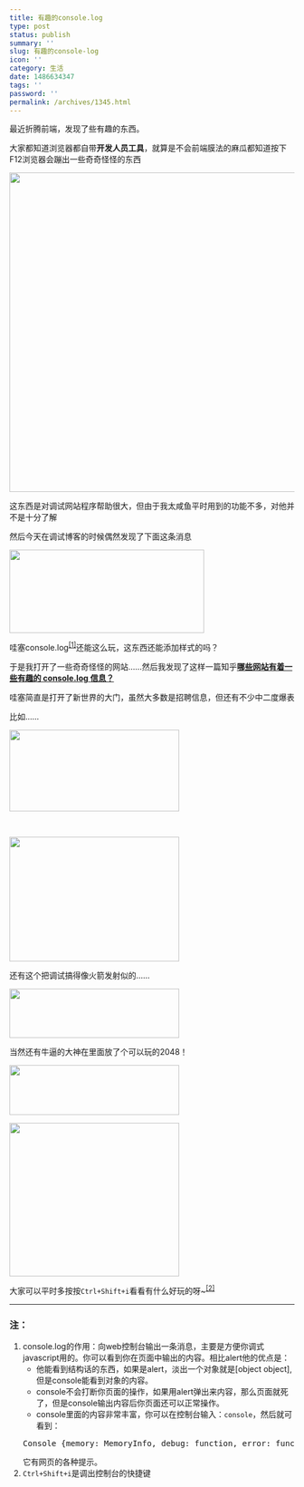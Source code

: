 ```yaml
---
title: 有趣的console.log
type: post
status: publish
summary: ''
slug: 有趣的console-log
icon: ''
category: 生活
date: 1486634347
tags: ''
password: ''
permalink: /archives/1345.html
---
```


最近折腾前端，发现了些有趣的东西。

大家都知道浏览器都自带<strong>开发人员工具</strong>，就算是不会前端膜法的麻瓜都知道按下F12浏览器会蹦出一些奇奇怪怪的东西

<a href="https://www.zkl2333.com/usr/uploads/2017/02/BaiduShurufa_2017-2-9_16-53-31.png"><img class="alignnone wp-image-1347 size-large" src="https://www.zkl2333.com/usr/uploads/2017/02/BaiduShurufa_2017-2-9_16-53-31-1024x564.png" width="1024" height="564" /></a>

<!--more-->这东西是对调试网站程序帮助很大，但由于我太咸鱼平时用到的功能不多，对他并不是十分了解

然后今天在调试博客的时候偶然发现了下面这条消息

<a href="https://www.zkl2333.com/usr/uploads/2017/02/BaiduShurufa_2017-2-9_17-0-29.png"><img class="alignnone wp-image-1348 size-full" src="https://www.zkl2333.com/usr/uploads/2017/02/BaiduShurufa_2017-2-9_17-0-29.png" width="344" height="147" /></a>

哇塞console.log<sup><a href="#1">[1]</a></sup>还能这么玩，这东西还能添加样式的吗？

于是我打开了一些奇奇怪怪的网站……然后我发现了这样一篇知乎<strong><a href="https://www.zhihu.com/question/28831274" target="_blank" rel="noopener">哪些网站有着一些有趣的 console.log 信息？</a></strong>

哇塞简直是打开了新世界的大门，虽然大多数是招聘信息，但还有不少中二度爆表

比如……

<a href="https://www.zkl2333.com/usr/uploads/2017/02/3324c4feb31a6a38a1b7d3aa5b5b7716_b.png"><img class="alignnone size-medium wp-image-1362" src="https://www.zkl2333.com/usr/uploads/2017/02/3324c4feb31a6a38a1b7d3aa5b5b7716_b-300x144.png" alt="" width="300" height="144" /></a>

&nbsp;

<a href="https://www.zkl2333.com/usr/uploads/2017/02/BaiduShurufa_2017-2-9_17-22-12.png"><img class="alignnone wp-image-1351 size-medium" src="https://www.zkl2333.com/usr/uploads/2017/02/BaiduShurufa_2017-2-9_17-22-12-300x220.png" width="300" height="220" /></a>

还有这个把调试搞得像火箭发射似的……

<a href="https://www.zkl2333.com/usr/uploads/2017/02/BaiduShurufa_2017-2-9_17-23-49.png"><img class="alignnone wp-image-1352 size-medium" src="https://www.zkl2333.com/usr/uploads/2017/02/BaiduShurufa_2017-2-9_17-23-49-300x87.png" width="300" height="87" /></a>

当然还有牛逼的大神在里面放了个可以玩的2048！

<a href="https://www.zkl2333.com/usr/uploads/2017/02/BaiduShurufa_2017-2-9_17-27-29.png"><img class="alignnone wp-image-1354 size-medium" src="https://www.zkl2333.com/usr/uploads/2017/02/BaiduShurufa_2017-2-9_17-27-29-300x88.png" width="300" height="88" /></a>

<a href="https://www.zkl2333.com/usr/uploads/2017/02/BaiduShurufa_2017-2-9_16-37-27.png"><img class="alignnone wp-image-1353 size-medium" src="https://www.zkl2333.com/usr/uploads/2017/02/BaiduShurufa_2017-2-9_16-37-27-300x271.png" width="300" height="271" /></a>

大家可以平时多按按<code>Ctrl+Shift+i</code>看看有什么好玩的呀~<sup><a href="#2">[2]</a></sup>

<hr />

<h3>注：</h3>
<ol>
 	<li id="1">console.log的作用：向web控制台输出一条消息，主要是方便你调式javascript用的。你可以看到你在页面中输出的内容。相比alert他的优点是：
<ul>
 	<li>他能看到结构话的东西，如果是alert，淡出一个对象就是[object object],但是console能看到对象的内容。</li>
 	<li>console不会打断你页面的操作，如果用alert弹出来内容，那么页面就死了，但是console输出内容后你页面还可以正常操作。</li>
 	<li>console里面的内容非常丰富，你可以在控制台输入：<code>console</code>，然后就可看到：</li>
</ul>
<pre>Console {memory: MemoryInfo, debug: function, error: function, info: function, log: function…}</pre>
它有网页的各种提示。</li>
 	<li id="2"><code>Ctrl+Shift+i</code>是调出控制台的快捷键</li>
</ol>
